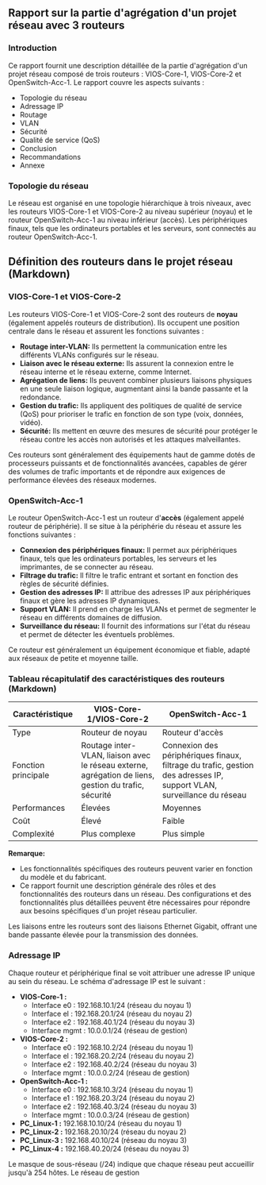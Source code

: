 ## Rapport  sur la partie d'agrégation d'un projet réseau avec 3 routeurs 

### Introduction

Ce rapport fournit une description détaillée de la partie d'agrégation d'un projet réseau composé de trois routeurs : VIOS-Core-1, VIOS-Core-2 et OpenSwitch-Acc-1. Le rapport couvre les aspects suivants :

* Topologie du réseau
* Adressage IP
* Routage
* VLAN
* Sécurité
* Qualité de service (QoS)
* Conclusion
* Recommandations
* Annexe

### Topologie du réseau

Le réseau est organisé en une topologie hiérarchique à trois niveaux, avec les routeurs VIOS-Core-1 et VIOS-Core-2 au niveau supérieur (noyau) et le routeur OpenSwitch-Acc-1 au niveau inférieur (accès). Les périphériques finaux, tels que les ordinateurs portables et les serveurs, sont connectés au routeur OpenSwitch-Acc-1.
## Définition des routeurs dans le projet réseau (Markdown)

### VIOS-Core-1 et VIOS-Core-2

Les routeurs VIOS-Core-1 et VIOS-Core-2 sont des routeurs de **noyau** (également appelés routeurs de distribution). Ils occupent une position centrale dans le réseau et assurent les fonctions suivantes :

* **Routage inter-VLAN:** Ils permettent la communication entre les différents VLANs configurés sur le réseau.
* **Liaison avec le réseau externe:** Ils assurent la connexion entre le réseau interne et le réseau externe, comme Internet.
* **Agrégation de liens:** Ils peuvent combiner plusieurs liaisons physiques en une seule liaison logique, augmentant ainsi la bande passante et la redondance.
* **Gestion du trafic:** Ils appliquent des politiques de qualité de service (QoS) pour prioriser le trafic en fonction de son type (voix, données, vidéo).
* **Sécurité:** Ils mettent en œuvre des mesures de sécurité pour protéger le réseau contre les accès non autorisés et les attaques malveillantes.

Ces routeurs sont généralement des équipements haut de gamme dotés de processeurs puissants et de fonctionnalités avancées, capables de gérer des volumes de trafic importants et de répondre aux exigences de performance élevées des réseaux modernes.

### OpenSwitch-Acc-1

Le routeur OpenSwitch-Acc-1 est un routeur d'**accès** (également appelé routeur de périphérie). Il se situe à la périphérie du réseau et assure les fonctions suivantes :

* **Connexion des périphériques finaux:** Il permet aux périphériques finaux, tels que les ordinateurs portables, les serveurs et les imprimantes, de se connecter au réseau.
* **Filtrage du trafic:** Il filtre le trafic entrant et sortant en fonction des règles de sécurité définies.
* **Gestion des adresses IP:** Il attribue des adresses IP aux périphériques finaux et gère les adresses IP dynamiques.
* **Support VLAN:** Il prend en charge les VLANs et permet de segmenter le réseau en différents domaines de diffusion.
* **Surveillance du réseau:** Il fournit des informations sur l'état du réseau et permet de détecter les éventuels problèmes.

Ce routeur est généralement un équipement économique et fiable, adapté aux réseaux de petite et moyenne taille.

### Tableau récapitulatif des caractéristiques des routeurs (Markdown)

| Caractéristique | VIOS-Core-1/VIOS-Core-2 | OpenSwitch-Acc-1 |
|---|---|---|
| Type | Routeur de noyau | Routeur d'accès |
| Fonction principale | Routage inter-VLAN, liaison avec le réseau externe, agrégation de liens, gestion du trafic, sécurité | Connexion des périphériques finaux, filtrage du trafic, gestion des adresses IP, support VLAN, surveillance du réseau |
| Performances | Élevées | Moyennes |
| Coût | Élevé | Faible |
| Complexité | Plus complexe | Plus simple |

**Remarque:**

* Les fonctionnalités spécifiques des routeurs peuvent varier en fonction du modèle et du fabricant.
* Ce rapport fournit une description générale des rôles et des fonctionnalités des routeurs dans un réseau. Des configurations et des fonctionnalités plus détaillées peuvent être nécessaires pour répondre aux besoins spécifiques d'un projet réseau particulier.

Les liaisons entre les routeurs sont des liaisons Ethernet Gigabit, offrant une bande passante élevée pour la transmission des données.

### Adressage IP

Chaque routeur et périphérique final se voit attribuer une adresse IP unique au sein du réseau. Le schéma d'adressage IP est le suivant :

* **VIOS-Core-1 :**
    * Interface e0 : 192.168.10.1/24 (réseau du noyau 1)
    * Interface el : 192.168.20.1/24 (réseau du noyau 2)
    * Interface e2 : 192.168.40.1/24 (réseau du noyau 3)
    * Interface mgmt : 10.0.0.1/24 (réseau de gestion)
* **VIOS-Core-2 :**
    * Interface e0 : 192.168.10.2/24 (réseau du noyau 1)
    * Interface el : 192.168.20.2/24 (réseau du noyau 2)
    * Interface e2 : 192.168.40.2/24 (réseau du noyau 3)
    * Interface mgmt : 10.0.0.2/24 (réseau de gestion)
* **OpenSwitch-Acc-1 :**
    * Interface e0 : 192.168.10.3/24 (réseau du noyau 1)
    * Interface e1 : 192.168.20.3/24 (réseau du noyau 2)
    * Interface e2 : 192.168.40.3/24 (réseau du noyau 3)
    * Interface mgmt : 10.0.0.3/24 (réseau de gestion)
* **PC_Linux-1 :** 192.168.10.10/24 (réseau du noyau 1)
* **PC_Linux-2 :** 192.168.20.10/24 (réseau du noyau 2)
* **PC_Linux-3 :** 192.168.40.10/24 (réseau du noyau 3)
* **PC_Linux-4 :** 192.168.40.20/24 (réseau du noyau 3)

Le masque de sous-réseau (/24) indique que chaque réseau peut accueillir jusqu'à 254 hôtes. Le réseau de gestion
